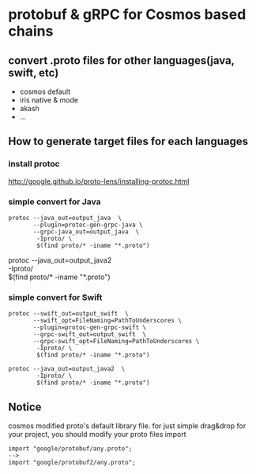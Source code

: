 # protobuf & gRPC for Cosmos based chains

## convert .proto files for other languages(java, swift, etc)
- cosmos default
- iris native & mode
- akash
- ...



## How to generate target files for each languages
### install protoc 
http://google.github.io/proto-lens/installing-protoc.html

### simple convert for Java
```shell
protoc --java_out=output_java  \
       --plugin=protoc-gen-grpc-java \
       --grpc-java_out=output_java  \
        -Iproto/ \
        $(find proto/* -iname "*.proto")
```
protoc --java_out=output_java2  \
        -Iproto/ \
        $(find proto/* -iname "*.proto")

### simple convert for Swift
```shell
protoc --swift_out=output_swift  \
       --swift_opt=FileNaming=PathToUnderscores \
       --plugin=protoc-gen-grpc-swift \
       --grpc-swift_out=output_swift  \
       --grpc-swift_opt=FileNaming=PathToUnderscores \
        -Iproto/ \
        $(find proto/* -iname "*.proto")

protoc --java_out=output_java2  \
        -Iproto/ \
        $(find proto/* -iname "*.proto")
```


## Notice
cosmos modified proto's default library file.
for just simple drag&drop for your project, you should modify your proto files import
```shell
import "google/protobuf/any.proto";
-->
import "google/protobuf2/any.proto";     
```
